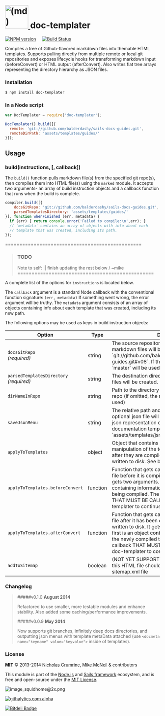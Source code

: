 <h1>
  <a title="doc-templater" href="https://github.com/balderdashy/doc-templater">
    <img width="75" title="doc-templater" alt="(md) icon, representing the markdown syntax" src="http://dashkards.com/img/markdown-icon.png"/>
  </a>
  doc-templater
</h1>

[![NPM version](https://badge.fury.io/js/doc-templater.png)](http://badge.fury.io/js/doc-templater) &nbsp; &nbsp;
[![Build Status](https://travis-ci.org/uncletammy/doc-templater.svg?branch=master)](https://travis-ci.org/uncletammy/doc-templater)

Compiles a tree of Github-flavored markdown files into themable HTML templates.  Supports pulling directly from multiple remote or local git repositories and exposes lifecycle hooks for transforming markdown input (beforeConvert) or HTML output (afterConvert).  Also writes flat tree arrays representing the directory hierarchy as JSON files.
 

### Installation

```sh
$ npm install doc-templater
```


### In a Node script

```javascript
var DocTemplater = require('doc-templater');

DocTemplater().build([{
  remote: 'git://github.com/balderdashy/sails-docs-guides.git',
  remoteDirPath: 'assets/templates/guides/'
}]);

```

## Usage

### build(instructions, [, callback])

The `build()` function pulls markdown file(s) from the specified git repo(s), then compiles them into HTML file(s) using the `marked` module.  It accepts two arguments- an array of build instruction objects and a callback function that runs when the build is complete.


```javascript
compiler.build([{
    docsGitRepo: 'git://github.com/balderdashy/sails-docs-guides.git',
    parsedTemplatesDirectory: 'assets/templates/guides/'
}], function whenFinished (err, metadata) {
  if (err) { return console.error('Failed to compile:\n',err); }
  // `metadata` contains an array of objects with info about each
  // template that was created, including its path.
});
```

================================================
> ### TODO
>
> Note to self:                  ||
> finish updating the rest below \/
> ~mike
================================================


A complete list of the options for `instructions` is located below.

The `callback` argument is a standard Node callback with the conventional function signature: `(err, metadata)`  If something went wrong, the error argument will be truthy.  The `metadata` argument consists of an array of objects containing info about each template that was created, including its new path.


The following options may be used as keys in build instruction objects:

<table>
  <thead>
    <tr>
      <th>Option</th>
      <th>Type</th>
      <th>Details</th>
    </tr>
  </thead>
  <tbody>
    <tr>
      <td><code>docsGitRepo</code><br/><em>(required)</em></td>
      <td><vartype>string</vartype></td>
      <td>
        The source repository from which source markdown files will be fetched, e.g.: `git://github.com/balderdashy/sails-docs-guides.git#v08`.  If the branch is ommited, `master` will be used.
      </td>
    </tr>
    <tr>
      <td><code>parsedTemplatesDirectory</code><br/><em>(required)</em></td>
      <td><vartype>string</vartype></td>
      <td>
        The destination directory where output HTML files will be created.
      </td>
    </tr>
    <tr>
      <td><code>dirNameInRepo</code></td>
      <td><vartype>string</vartype></td>
      <td>
        Path to the directory of markdown files in the repo (if omitted, the root directory will be used)
      </td>
    </tr>
    <tr>
      <td><code>saveJsonMenu</code></td>
      <td><vartype>string</vartype></td>
      <td>
        The relative path and filename where an optional json file will be saved.  This file is a json representation of the compiled documentation templates. e.g.: `assets/templates/jsmenus/reference.jsmenu`.
      </td>
    </tr>
    <tr>
      <td><code>applyToTemplates</code></td>
      <td><vartype>object</vartype></td>
      <td>
        Object that contains user hooks allowing manipulation of the templates before and/or after they are compiled but before they are written to disk.  See below for usage.
      </td>
    </tr>    
    <tr>
      <td><code>applyToTemplates.beforeConvert</code></td>
      <td><vartype>function</vartype></td>
      <td>
        Function that gets called on every template file before it is compiled and written to disk.  It gets two arguments.  The first is an object containing information about the template being compiled.  The second is a callback THAT MUST BE CALLED in order for doc-templater to continue compiling.
      </td>
    </tr>    
    <tr>
      <td><code>applyToTemplates.afterConvert</code></td>
      <td><vartype>function</vartype></td>
      <td>
        Function that gets called on every template file after it has been compiled but before it is written to disk.  It gets two arguments.  The first is an object containing information about the newly compiled template.  The second is a callback THAT MUST BE CALLED in order for doc-templater to continue compiling.
      </td>
    </tr>    
    <tr>
      <td><code>addToSitemap</code></td>
      <td><vartype>boolean</vartype></td>
      <td>(NOT YET SUPPORTED)
        Whether an entry for this HTML file should be added to a generated sitemap.xml file 
      </td>
    </tr>
  </tbody>
</table>




### Changelog

> #####v0.1.0
> __August 2014__
>
> Refactored to use smaller, more testable modules and enhance stability.  Also added some caching/performance improvements.
>
>
> #####v0.0.9
> __May 2014__
>
> Now supports git branches, infinitely deep docs directories, and outputting json menus with template metaData attached (use `<docmeta name="keyname" value="keyvalue">` inside of templates).  


### License


**[MIT](./LICENSE)**
&copy; 2013-2014 [Nicholas Crumrine](https://github.com/uncletammy), [Mike McNeil](https://github.com/mikermcneil) & contributors

This module is part of the [Node.js](http://nodejs.org) and [Sails framework](http://sailsjs.org) ecosystem, and is free and open-source under the [MIT License](http://sails.mit-license.org/).


![image_squidhome@2x.png](http://i.imgur.com/RIvu9.png) 
 

[![githalytics.com alpha](https://cruel-carlota.pagodabox.com/a22d3919de208c90c898986619efaa85 "githalytics.com")](http://githalytics.com/balderdashy/doc-templater)


[![Bitdeli Badge](https://d2weczhvl823v0.cloudfront.net/mikermcneil/doc-templater/trend.png)](https://bitdeli.com/free "Bitdeli Badge")

